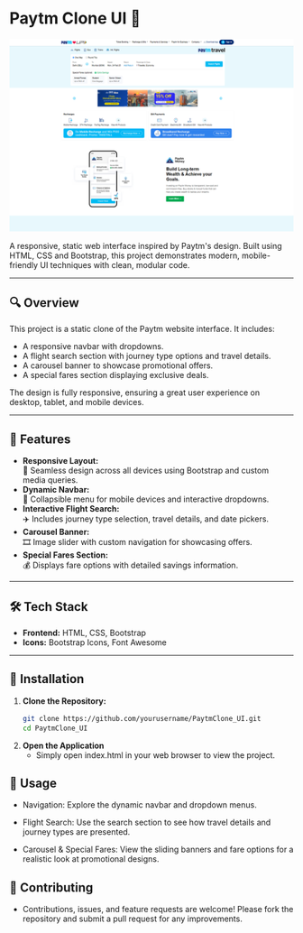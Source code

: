 # Paytm Clone UI 🚀

![](paytm.png)

A responsive, static web interface inspired by Paytm's design. Built using HTML, CSS and Bootstrap, this project demonstrates modern, mobile-friendly UI techniques with clean, modular code.

---

## 🔍 Overview

This project is a static clone of the Paytm website interface. It includes:
- A responsive navbar with dropdowns.
- A flight search section with journey type options and travel details.
- A carousel banner to showcase promotional offers.
- A special fares section displaying exclusive deals.

The design is fully responsive, ensuring a great user experience on desktop, tablet, and mobile devices.

---

## 🌟 Features

- **Responsive Layout:**  
  📱 Seamless design across all devices using Bootstrap and custom media queries.
- **Dynamic Navbar:**  
  🔄 Collapsible menu for mobile devices and interactive dropdowns.
- **Interactive Flight Search:**  
  ✈️ Includes journey type selection, travel details, and date pickers.
- **Carousel Banner:**  
  🎞️ Image slider with custom navigation for showcasing offers.
- **Special Fares Section:**  
  💰 Displays fare options with detailed savings information.

---

## 🛠️ Tech Stack

- **Frontend:** HTML, CSS, Bootstrap  
- **Icons:** Bootstrap Icons, Font Awesome

---

## 🚀 Installation

1. **Clone the Repository:**
   ```bash
   git clone https://github.com/yourusername/PaytmClone_UI.git
   cd PaytmClone_UI

2. **Open the Application**
   - Simply open index.html in your web browser to view the project.

## 🎯 Usage
- Navigation: Explore the dynamic navbar and dropdown menus.

- Flight Search: Use the search section to see how travel details and journey types are presented.

- Carousel & Special Fares:  View the sliding banners and fare options for a realistic look at promotional designs.

## 🤝 Contributing
- Contributions, issues, and feature requests are welcome! Please fork the repository and submit a pull request for any improvements.

